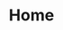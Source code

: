 ---
home: true
title: Home
description: Robots v Cryptids! September 3 - 4, 2023
heroText: null
tagline: Join us online on September 3 & 4!
heroImage: /home-banner.jpg
# heroImageDark: 
footerHtml: true
footer: |
  <a href="https://twitter.com/RollyPollyCon">
    <svg xmlns="http://www.w3.org/2000/svg" viewBox="0 0 448 512"><title>Twitter</title><path class="icon" d="M400 32H48C21.5 32 0 53.5 0 80v352c0 26.5 21.5 48 48 48h352c26.5 0 48-21.5 48-48V80c0-26.5-21.5-48-48-48zm-48.9 158.8c.2 2.8.2 5.7.2 8.5 0 86.7-66 186.6-186.6 186.6-37.2 0-71.7-10.8-100.7-29.4 5.3.6 10.4.8 15.8.8 30.7 0 58.9-10.4 81.4-28-28.8-.6-53-19.5-61.3-45.5 10.1 1.5 19.2 1.5 29.6-1.2-30-6.1-52.5-32.5-52.5-64.4v-.8c8.7 4.9 18.9 7.9 29.6 8.3a65.447 65.447 0 0 1-29.2-54.6c0-12.2 3.2-23.4 8.9-33.1 32.3 39.8 80.8 65.8 135.2 68.6-9.3-44.5 24-80.6 64-80.6 18.9 0 35.9 7.9 47.9 20.7 14.8-2.8 29-8.3 41.6-15.8-4.9 15.2-15.2 28-28.8 36.1 13.2-1.4 26-5.1 37.8-10.2-8.9 13.1-20.1 24.7-32.9 34z"/></svg>
  </a>
  <a href="https://www.tumblr.com/rollypollycon">
    <svg xmlns="http://www.w3.org/2000/svg" viewBox="0 0 448 512"><title>Tumblr</title><path class="icon" d="M400 32H48C21.5 32 0 53.5 0 80v352c0 26.5 21.5 48 48 48h352c26.5 0 48-21.5 48-48V80c0-26.5-21.5-48-48-48zm-82.3 364.2c-8.5 9.1-31.2 19.8-60.9 19.8-75.5 0-91.9-55.5-91.9-87.9v-90h-29.7c-3.4 0-6.2-2.8-6.2-6.2v-42.5c0-4.5 2.8-8.5 7.1-10 38.8-13.7 50.9-47.5 52.7-73.2.5-6.9 4.1-10.2 10-10.2h44.3c3.4 0 6.2 2.8 6.2 6.2v72h51.9c3.4 0 6.2 2.8 6.2 6.2v51.1c0 3.4-2.8 6.2-6.2 6.2h-52.1V321c0 21.4 14.8 33.5 42.5 22.4 3-1.2 5.6-2 8-1.4 2.2.5 3.6 2.1 4.6 4.9l13.8 40.2c1 3.2 2 6.7-.3 9.1z"/></svg>  
  </a>

actions:
- text: Check the Schedule
  link: /schedule.md
  type: primary
- text: About RPC
  link: /about.md
  type: secondary 
#- text: Join the Discord
#  link: https://discord.com/some-invite-link
#  type: primary
---